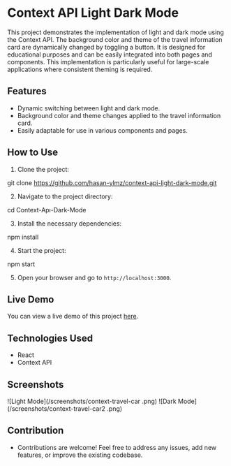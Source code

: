 # Context API Light Dark Mode

This project demonstrates the implementation of light and dark mode using the Context API. The background color and theme of the travel information card are dynamically changed by toggling a button. It is designed for educational purposes and can be easily integrated into both pages and components. This implementation is particularly useful for large-scale applications where consistent theming is required.

## Features

- Dynamic switching between light and dark mode.
- Background color and theme changes applied to the travel information card.
- Easily adaptable for use in various components and pages.

## How to Use

1. Clone the project:

git clone https://github.com/hasan-ylmz/context-api-light-dark-mode.git


2. Navigate to the project directory:

cd Context-Apı-Dark-Mode


3. Install the necessary dependencies:

npm install


4. Start the project:

npm start


5. Open your browser and go to `http://localhost:3000`.

## Live Demo

You can view a live demo of this project [here](https://context-dark-mode-travel-card.netlify.app).

## Technologies Used

- React
- Context API

## Screenshots

![Light Mode](/screenshots/context-travel-car .png)
![Dark Mode](/screenshots/context-travel-car2 .png)

## Contribution

- Contributions are welcome! Feel free to address any issues, add new features, or improve the existing codebase.






